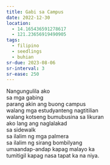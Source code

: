 ```yaml
---
title: Gabi sa Campus
date: 2022-12-30
location:
  - 14.165436591278617
  - 121.23656919490905
tags:
  - filipino
  - seedlings
  - buhian
sr-due: 2023-08-06
sr-interval: 3
sr-ease: 250
---
```

Nangungulila ako  
sa mga gabing  
parang akin ang buong campus  
walang mga estudyanteng nagtitilian  
walang kotseng bumubusina sa likuran  
ako lang ang naglalakad  
sa sidewalk  
sa ilalim ng mga palmera  
sa ilalim ng sirang bombilyang  
umaandap-andap kapag malayo ka  
tumitigil kapag nasa tapat ka na niya.